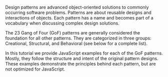 Design patterns are advanced object-oriented solutions to commonly occurring software problems.  Patterns are about reusable designs and interactions of objects.  Each pattern has a name and becomes part of a vocabulary when discussing complex design solutions.

The 23 Gang of Four (GoF) patterns are generally considered the foundation for all other patterns. They are categorized in three groups: Creational, Structural, and Behavioral (see below for a complete list).

In this tutorial we provide JavaScript examples for each of the GoF patterns. Mostly, they follow the structure and intent of the original pattern designs. These examples demonstrate the principles behind each pattern, but are not optimized for JavaScript.
